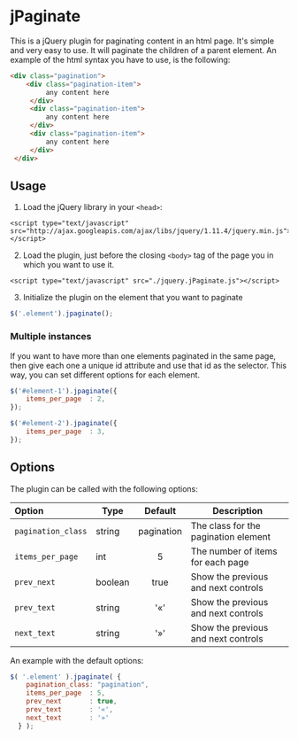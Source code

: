# jPaginate

This is a jQuery plugin for paginating content in an html page. It's simple and very easy to use. It will paginate the children of a parent element. An example of the html syntax you have to use, is the following:

```html
<div class="pagination">
    <div class="pagination-item">
         any content here
     </div>
     <div class="pagination-item">
         any content here
     </div>
     <div class="pagination-item">
         any content here
     </div>
 </div>
```

## Usage

1. Load the jQuery library in your `<head>`:

  ```
  <script type="text/javascript" src="http://ajax.googleapis.com/ajax/libs/jquery/1.11.4/jquery.min.js"></script>
  ```

2. Load the plugin, just before the closing `<body>` tag of the page you in which you want to use it.

  ```
  <script type="text/javascript" src="./jquery.jPaginate.js"></script>
  ```

3. Initialize the plugin on the element that you want to paginate

  ```javascript
  $('.element').jpaginate();
  ```

### Multiple instances

If you want to have more than one elements paginated in the same page, then give each one a unique id attribute and use that id as the selector. This way, you can set different options for each element.

```javascript
$('#element-1').jpaginate({
    items_per_page  : 2,
});

$('#element-2').jpaginate({
    items_per_page  : 3,
});
```

## Options

The plugin can be called with the following options:

Option             | Type    |  Default   | Description
:----------------- | ------- | :--------: | ------------------------------------
`pagination_class` | string  | pagination | The class for the pagination element
`items_per_page`   | int     |     5      | The number of items for each page
`prev_next`        | boolean |    true    | Show the previous and next controls
`prev_text`        | string  |    '«'     | Show the previous and next controls
`next_text`        | string  |    '»'     | Show the previous and next controls

An example with the default options:

```javascript
$( '.element' ).jpaginate( {
    pagination_class: "pagination",
    items_per_page  : 5,
    prev_next       : true,
    prev_text       : '«',
    next_text       : '»'
  } );
```

